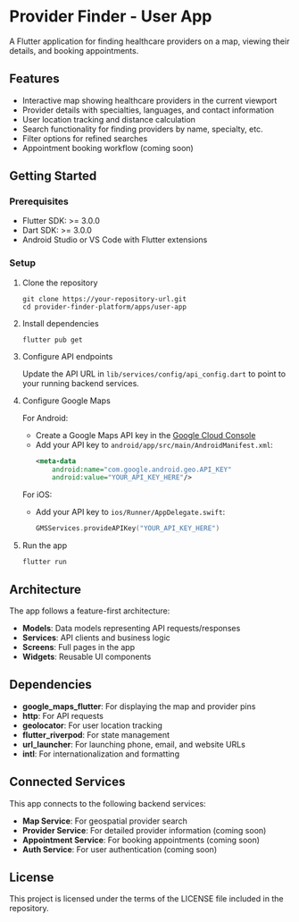 # Provider Finder - User App

A Flutter application for finding healthcare providers on a map, viewing their details, and booking appointments.

## Features

- Interactive map showing healthcare providers in the current viewport
- Provider details with specialties, languages, and contact information
- User location tracking and distance calculation
- Search functionality for finding providers by name, specialty, etc.
- Filter options for refined searches
- Appointment booking workflow (coming soon)

## Getting Started

### Prerequisites

- Flutter SDK: >= 3.0.0
- Dart SDK: >= 3.0.0
- Android Studio or VS Code with Flutter extensions

### Setup

1. Clone the repository
   ```
   git clone https://your-repository-url.git
   cd provider-finder-platform/apps/user-app
   ```

2. Install dependencies
   ```
   flutter pub get
   ```

3. Configure API endpoints

   Update the API URL in `lib/services/config/api_config.dart` to point to your running backend services.

4. Configure Google Maps

   For Android:
   - Create a Google Maps API key in the [Google Cloud Console](https://console.cloud.google.com/)
   - Add your API key to `android/app/src/main/AndroidManifest.xml`:
     ```xml
     <meta-data
         android:name="com.google.android.geo.API_KEY"
         android:value="YOUR_API_KEY_HERE"/>
     ```

   For iOS:
   - Add your API key to `ios/Runner/AppDelegate.swift`:
     ```swift
     GMSServices.provideAPIKey("YOUR_API_KEY_HERE")
     ```

5. Run the app
   ```
   flutter run
   ```

## Architecture

The app follows a feature-first architecture:

- **Models**: Data models representing API requests/responses
- **Services**: API clients and business logic
- **Screens**: Full pages in the app
- **Widgets**: Reusable UI components

## Dependencies

- **google_maps_flutter**: For displaying the map and provider pins
- **http**: For API requests
- **geolocator**: For user location tracking
- **flutter_riverpod**: For state management
- **url_launcher**: For launching phone, email, and website URLs
- **intl**: For internationalization and formatting

## Connected Services

This app connects to the following backend services:
- **Map Service**: For geospatial provider search
- **Provider Service**: For detailed provider information (coming soon)
- **Appointment Service**: For booking appointments (coming soon)
- **Auth Service**: For user authentication (coming soon)

## License

This project is licensed under the terms of the LICENSE file included in the repository. 